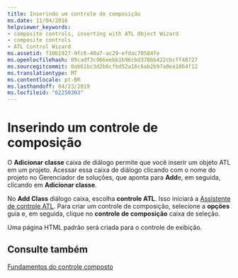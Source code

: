 ```yaml
---
title: Inserindo um controle de composição
ms.date: 11/04/2016
helpviewer_keywords:
- composite controls, inserting with ATL Object Wizard
- composite controls
- ATL Control Wizard
ms.assetid: f10b1927-9fc6-40a7-ac29-efdac70584fe
ms.openlocfilehash: 89cadf3c966eebb1b96cbd378bb422cbcff48727
ms.sourcegitcommit: 0ab61bc3d2b6cfbd52a16c6ab2b97a8ea1864f12
ms.translationtype: MT
ms.contentlocale: pt-BR
ms.lasthandoff: 04/23/2019
ms.locfileid: "62250303"
---
```

# <a name="inserting-a-composite-control"></a>Inserindo um controle de composição

O **Adicionar classe** caixa de diálogo permite que você inserir um objeto ATL em um projeto. Acessar essa caixa de diálogo clicando com o nome do projeto no Gerenciador de soluções, que aponta para **Add**e, em seguida, clicando em **Adicionar classe**.

No **Add Class** diálogo caixa, escolha **controle ATL**. Isso iniciará a [Assistente de controle ATL](../atl/reference/atl-control-wizard.md). Para criar um controle de composição, selecione a **opções** guia e, em seguida, clique no **controle de composição** caixa de seleção.

Uma página HTML padrão será criada para o controle de exibição.

## <a name="see-also"></a>Consulte também

[Fundamentos do controle composto](../atl/atl-composite-control-fundamentals.md)
